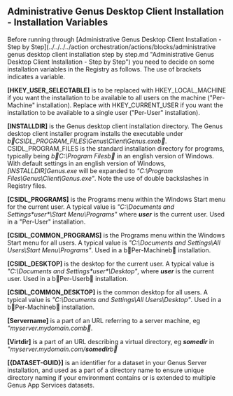 ## Administrative Genus Desktop Client Installation - Installation Variables

Before running through [Administrative Genus Desktop Client Installation - Step by Step](../../../../action orchestration/actions/blocks/administrative genus desktop client installation  step by step.md "Administrative Genus Desktop Client Installation - Step by Step") you need to decide on some installation variables in the Registry as follows. The use of brackets indicates a variable.

**[HKEY_USER_SELECTABLE]** is to be replaced with HKEY_LOCAL_MACHINE if you want the installation to be available to all users on the machine ("Per-Machine" installation). Replace with HKEY_CURRENT_USER if you want the installation to be available to a single user ("Per-User" installation).

**[INSTALLDIR]** is the Genus desktop client installation directory. The Genus desktop client installer program installs the executable under _b CSIDL_PROGRAM_FILES\Genus\Client\Genus.exeb _. CSIDL_PROGRAM_FILES is the standard installation directory for programs, typically being _b C:\Program Filesb _ in an english version of Windows. With default settings in an english version of Windows, _[INSTALLDIR]Genus.exe_ will be expanded to _"C:\Program Files\Genus\Client\Genus.exe"_. Note the use of double backslashes in Registry files.

**[CSIDL_PROGRAMS]** is the Programs menu within the Windows Start menu for the current user. A typical value is _"C:\Documents and Settings\**user**\Start Menu\Programs"_ where **_user_** is the current user. Used in a "Per-User" installation.

**[CSIDL_COMMON_PROGRAMS]** is the Programs menu within the Windows Start menu for all users. A typical value is _"C:\Documents and Settings\All Users\Start Menu\Programs"_. Used in a b Per-Machineb  installation.

**[CSIDL_DESKTOP]** is the desktop for the current user. A typical value is _"C:\Documents and Settings\**user**\Desktop"_, where **_user_** is the current user. Used in a b Per-Userb  installation.

**[CSIDL_COMMON_DESKTOP]** is the common desktop for all users. A typical value is _"C:\Documents and Settings\All Users\Desktop"_. Used in a b Per-Machineb  installation.

**[Servername]** is a part of an URL referring to a server machine, eg _"myserver.mydomain.comb _.

**[Virtdir]** is a part of an URL describing a virtual directory, eg _**somedir**_ in _"myserver.mydomain.com/**somedir**b _

**[{DATASET-GUID}]** is an identifier for a dataset in your Genus Server installation, and used as a part of a directory name to ensure unique directory naming if your environment contains or is extended to multiple Genus App Services datasets.
